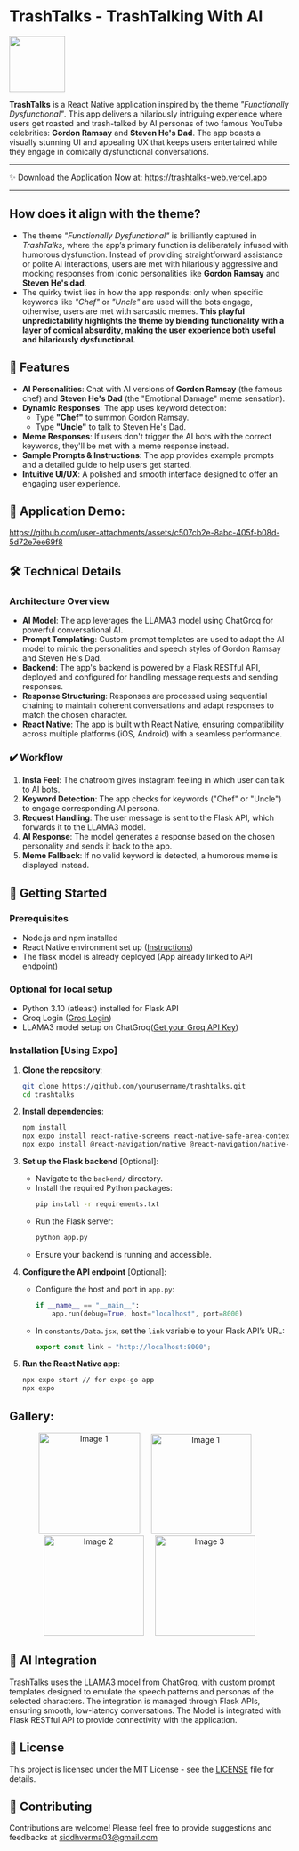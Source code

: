 # TrashTalks - TrashTalking With AI
<img src="https://github.com/user-attachments/assets/a0db19f6-0be6-4891-a923-9799f6a7450e" width="100px" height="100px"/> 

**TrashTalks** is a React Native application inspired by the theme *"Functionally Dysfunctional"*. This app delivers a hilariously intriguing experience where users get roasted and trash-talked by AI personas of two famous YouTube celebrities: **Gordon Ramsay** and **Steven He's Dad**. The app boasts a visually stunning UI and appealing UX that keeps users entertained while they engage in comically dysfunctional conversations.

---
✨ Download the Application Now at: https://trashtalks-web.vercel.app

---

## How does it align with the theme?
- The theme *"Functionally Dysfunctional"* is brilliantly captured in *TrashTalks*, where the app’s primary function is deliberately infused with humorous dysfunction. Instead of providing straightforward assistance or polite AI interactions, users are met with hilariously aggressive and mocking responses from iconic personalities like **Gordon Ramsay** and **Steven He's dad**.
-  The quirky twist lies in how the app responds: only when specific keywords like *"Chef"* or *"Uncle"* are used will the bots engage, otherwise, users are met with sarcastic memes. **This playful unpredictability highlights the theme by blending functionality with a layer of comical absurdity, making the user experience both useful and hilariously dysfunctional.**

## 🎉 Features

- **AI Personalities**: Chat with AI versions of **Gordon Ramsay** (the famous chef) and **Steven He's Dad** (the "Emotional Damage" meme sensation).
- **Dynamic Responses**: The app uses keyword detection:
  - Type **"Chef"** to summon Gordon Ramsay.
  - Type **"Uncle"** to talk to Steven He's Dad.
- **Meme Responses**: If users don't trigger the AI bots with the correct keywords, they'll be met with a meme response instead.
- **Sample Prompts & Instructions**: The app provides example prompts and a detailed guide to help users get started.
- **Intuitive UI/UX**: A polished and smooth interface designed to offer an engaging user experience.

## 🎨 Application Demo:

https://github.com/user-attachments/assets/c507cb2e-8abc-405f-b08d-5d72e7ee69f8


## 🛠️ Technical Details

### Architecture Overview

- **AI Model**: The app leverages the LLAMA3 model using ChatGroq for powerful conversational AI.
- **Prompt Templating**: Custom prompt templates are used to adapt the AI model to mimic the personalities and speech styles of Gordon Ramsay and Steven He's Dad.
- **Backend**: The app's backend is powered by a Flask RESTful API, deployed and configured for handling message requests and sending responses.
- **Response Structuring**: Responses are processed using sequential chaining to maintain coherent conversations and adapt responses to match the chosen character.
- **React Native**: The app is built with React Native, ensuring compatibility across multiple platforms (iOS, Android) with a seamless performance.

### ✔️ Workflow

1. **Insta Feel**: The chatroom gives instagram feeling in which user can talk to AI bots.
2. **Keyword Detection**: The app checks for keywords ("Chef" or "Uncle") to engage corresponding AI persona.
3. **Request Handling**: The user message is sent to the Flask API, which forwards it to the LLAMA3 model.
4. **AI Response**: The model generates a response based on the chosen personality and sends it back to the app.
5. **Meme Fallback**: If no valid keyword is detected, a humorous meme is displayed instead.

## 🚀 Getting Started

### Prerequisites

- Node.js and npm installed
- React Native environment set up ([Instructions](https://reactnative.dev/docs/environment-setup))
- The flask model is already deployed (App already linked to API endpoint)

### Optional for local setup
- Python 3.10 (atleast) installed for Flask API
- Groq Login ([Groq Login](https://groq.com))
- LLAMA3 model setup on ChatGroq([Get your Groq API Key](https://console.groq.com/keys))

### Installation [Using Expo]

1. **Clone the repository**:
   ```bash
   git clone https://github.com/yourusername/trashtalks.git
   cd trashtalks
   ```

2. **Install dependencies**:
   ```bash
   npm install
   npx expo install react-native-screens react-native-safe-area-context
   npx expo install @react-navigation/native @react-navigation/native-stack
   ```

3. **Set up the Flask backend** [Optional]:
   - Navigate to the `backend/` directory.
   - Install the required Python packages:
     ```bash
     pip install -r requirements.txt
     ```
   - Run the Flask server:
     ```bash
     python app.py
     ```
   - Ensure your backend is running and accessible.

4. **Configure the API endpoint** [Optional]:
    - Configure the host and port in `app.py`:
      ```python
      if __name__ == "__main__":
          app.run(debug=True, host="localhost", port=8000)
      ```
   - In `constants/Data.jsx`, set the `link` variable to your Flask API’s URL:
     ```javascript
     export const link = "http://localhost:8000";
     ```

5. **Run the React Native app**:
   ```bash
   npx expo start // for expo-go app
   npx expo 
   ```

## Gallery:
<p align="center">
  <img src="https://github.com/user-attachments/assets/b0a6ad99-b744-461e-b808-53cb5f2d4212?raw=true" alt="Image 1" width="182"/>&nbsp;&nbsp;&nbsp;&nbsp;
  <img src="https://github.com/user-attachments/assets/d1c33846-b551-43d9-b001-bb8866eea88a?raw=true" alt="Image 1" width="180"/>&nbsp;&nbsp;&nbsp;&nbsp;
  <img src="https://github.com/user-attachments/assets/0ea8f98f-c740-4d7a-8948-c72342b305be?raw=true" alt="Image 2" width="180"/>&nbsp;&nbsp;&nbsp;&nbsp;
  <img src="https://github.com/user-attachments/assets/030bba9d-0065-4d46-86e2-9b2651ef5198?raw=true" alt="Image 3" width="180"/>
</p>

## 🤖 AI Integration

TrashTalks uses the LLAMA3 model from ChatGroq, with custom prompt templates designed to emulate the speech patterns and personas of the selected characters. The integration is managed through Flask APIs, ensuring smooth, low-latency conversations. The Model is integrated with Flask RESTful API to provide connectivity with the application.

## 📝 License

This project is licensed under the MIT License - see the [LICENSE](LICENSE) file for details.

## 🤝 Contributing

Contributions are welcome! Please feel free to provide suggestions and feedbacks at [siddhverma03@gmail.com](mailto:siddhverma03@gmail.com)

